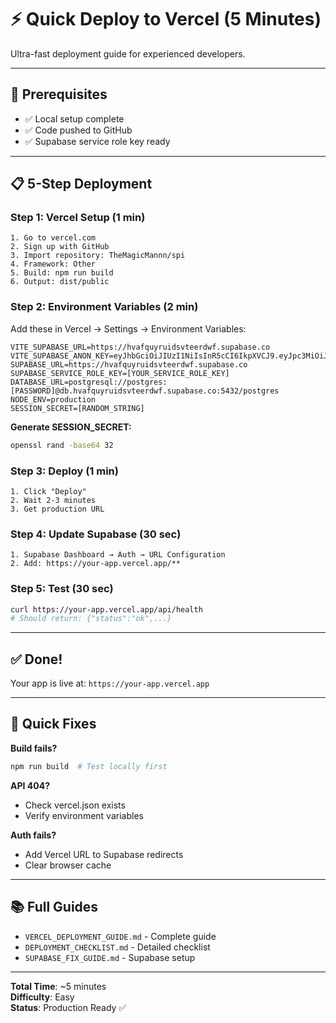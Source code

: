 # ⚡ Quick Deploy to Vercel (5 Minutes)

Ultra-fast deployment guide for experienced developers.

---

## 🚀 Prerequisites

- ✅ Local setup complete
- ✅ Code pushed to GitHub
- ✅ Supabase service role key ready

---

## 📋 5-Step Deployment

### Step 1: Vercel Setup (1 min)
```
1. Go to vercel.com
2. Sign up with GitHub
3. Import repository: TheMagicMannn/spi
4. Framework: Other
5. Build: npm run build
6. Output: dist/public
```

### Step 2: Environment Variables (2 min)
Add these in Vercel → Settings → Environment Variables:

```env
VITE_SUPABASE_URL=https://hvafquyruidsvteerdwf.supabase.co
VITE_SUPABASE_ANON_KEY=eyJhbGciOiJIUzI1NiIsInR5cCI6IkpXVCJ9.eyJpc3MiOiJzdXBhYmFzZSIsInJlZiI6Imh2YWZxdXlydWlkc3Z0ZWVyZHdmIiwicm9sZSI6ImFub24iLCJpYXQiOjE3NTk1MzQ3ODcsImV4cCI6MjA3NTExMDc4N30.Eu74Afz66mSLrEJK1B2g4WG3OoOTL4dT55LABL_Eu0s
SUPABASE_URL=https://hvafquyruidsvteerdwf.supabase.co
SUPABASE_SERVICE_ROLE_KEY=[YOUR_SERVICE_ROLE_KEY]
DATABASE_URL=postgresql://postgres:[PASSWORD]@db.hvafquyruidsvteerdwf.supabase.co:5432/postgres
NODE_ENV=production
SESSION_SECRET=[RANDOM_STRING]
```

**Generate SESSION_SECRET:**
```bash
openssl rand -base64 32
```

### Step 3: Deploy (1 min)
```
1. Click "Deploy"
2. Wait 2-3 minutes
3. Get production URL
```

### Step 4: Update Supabase (30 sec)
```
1. Supabase Dashboard → Auth → URL Configuration
2. Add: https://your-app.vercel.app/**
```

### Step 5: Test (30 sec)
```bash
curl https://your-app.vercel.app/api/health
# Should return: {"status":"ok",...}
```

---

## ✅ Done!

Your app is live at: `https://your-app.vercel.app`

---

## 🐛 Quick Fixes

**Build fails?**
```bash
npm run build  # Test locally first
```

**API 404?**
- Check vercel.json exists
- Verify environment variables

**Auth fails?**
- Add Vercel URL to Supabase redirects
- Clear browser cache

---

## 📚 Full Guides

- `VERCEL_DEPLOYMENT_GUIDE.md` - Complete guide
- `DEPLOYMENT_CHECKLIST.md` - Detailed checklist
- `SUPABASE_FIX_GUIDE.md` - Supabase setup

---

**Total Time**: ~5 minutes  
**Difficulty**: Easy  
**Status**: Production Ready ✅